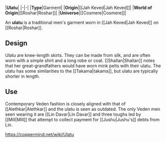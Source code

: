 |**Ulatu**|
|-|-|
|**Type**|Garment|
|**Origin**|[[Jah Keved\|Jah Keved]]|
|**World of Origin**|[[Roshar\|Roshar]]|
|**Universe**|[[Cosmere\|Cosmere]]|

An **ulatu** is a traditional men's garment worn in [[Jah Keved\|Jah Keved]] on [[Roshar\|Roshar]].

## Design
Ulatu are knee-length skirts. They can be made from silk, and are often worn with a simple shirt and a long robe or coat. [[Shallan\|Shallan]] notes that her great-grandfathers would have worn mink pelts with their ulatu. The ulatu has some similarities to the [[Takama\|takama]], but ulatu are typically shorter in length.

## Use
Contemporary Veden fashion is closely aligned with that of [[Alethkar\|Alethkar]] and the ulatu is seen as outdated. The only Veden men seen wearing it are [[Lin Davar\|Lin Davar]] and three toughs led by [[Mill\|Mill]] that attempt to collect payment for [[Jushu\|Jushu's]] debts from Lin.



https://coppermind.net/wiki/Ulatu